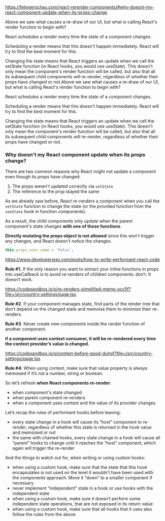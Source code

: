 https://felixgerschau.com/react-rerender-components/#why-doesnt-my-react-component-update-when-its-props-change

Above we saw what causes a re-draw of our UI, but what is calling React's render function to begin with?

React schedules a render every time the state of a component changes.

Scheduling a render means that this doesn't happen immediately. React will try to find the best moment for this.

Changing the state means that React triggers an update when we call the setState function (in React hooks, you would use useState). This doesn't only mean the component's render function will be called, but also that all its subsequent child components will re-render, regardless of whether their props have changed or not.Above we saw what causes a re-draw of our UI, but what is calling React's render function to begin with?

React schedules a render every time the state of a component changes.

Scheduling a render means that this doesn't happen immediately. React will try to find the best moment for this.

Changing the state means that React triggers an update when we call the setState function (in React hooks, you would use useState). This doesn't only mean the component's render function will be called, but also that all its subsequent child components will re-render, regardless of whether their props have changed or not.


### Why doesn't my React component update when its props change?

There are two common reasons why React might not update a component even though its props have changed:

1.  The props weren't updated correctly via  `setState`
2.  The reference to the prop stayed the same

As we already saw before, React re-renders a component when you call the  `setState`  function to change the state (or the provided function from the  `useState`  hook in function components).

As a result, the child components only update when the parent component's state changes  **with one of those functions**.

**Directly mutating the props object is not allowed**  since this won't trigger any changes, and React doesn't notice the changes.

```javascript
this.props.user.name = 'Felix';
```


https://www.developerway.com/posts/how-to-write-performant-react-code

**Rule #1.** If the only reason you want to extract your inline functions in props into useCallback is to avoid re-renders of children components: don’t. It doesn’t work.

https://codesandbox.io/s/re-renders-simplified-memo-xcv5f?file=/src/country-settings/page.tsx

**Rule #2**. If your component manages state, find parts of the render tree that don’t depend on the changed state and memoise them to minimize their re-renders.

**Rule #3**. Never create new components inside the render function of another component.

**if a component uses context consumer, it will be re-rendered every time the context provider’s value is changed.**


https://codesandbox.io/s/context-before-good-duhgf?file=/src/country-settings/page.tsx

**Rule #4**: When using context, make sure that value property is always memoised if it’s not a number, string or boolean.


So let’s refresh  **when React components re-render**:

-   when component's state changed
-   when parent component re-renders
-   when a component uses context and the value of its provider changes



Let’s recap the rules of performant hooks before leaving:

-   every state change in a hook will cause its “host” component to re-render, regardless of whether this state is returned in the hook value and memoised or not
-   the same with chained hooks, every state change in a hook will cause all “parent” hooks to change until it reaches the “host” component, which again will trigger the re-render

And the things to watch out for, when writing or using custom hooks:

-   when using a custom hook, make sure that the state that this hook encapsulates is not used on the level it wouldn’t have been used with the components approach. Move it “down” to a smaller component if necessary
-   never implement “independent” state in a hook or use hooks with the independent state
-   when using a custom hook, make sure it doesn’t perform some independent state operations, that are not exposed in its return value
-   when using a custom hook, make sure that all hooks that it uses also follow the rules from the above
